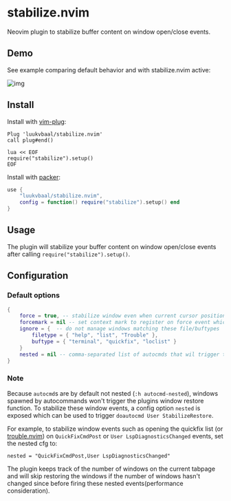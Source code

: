 # stabilize.nvim

Neovim plugin to stabilize buffer content on window open/close events.

## Demo

See example comparing default behavior and with stabilize.nvim active:

![img](https://i.imgur.com/Tvu4xVR.gif)

## Install

Install with [vim-plug](https://github.com/junegunn/vim-plug):

```vim
Plug 'luukvbaal/stabilize.nvim'
call plug#end()

lua << EOF
require("stabilize").setup()
EOF
```

Install with [packer](https://github.com/wbthomason/packer.nvim):

```lua
use {
	"luukvbaal/stabilize.nvim",
	config = function() require("stabilize").setup() end
}

```
## Usage

The plugin will stabilize your buffer content on window open/close events after calling `require("stabilize").setup()`.

## Configuration

### Default options

```lua
{
	force = true, -- stabilize window even when current cursor position will be hidden behind new window
	forcemark = nil -- set context mark to register on force event which can be jumped to with '<forcemark>
	ignore = {  -- do not manage windows matching these file/buftypes
		filetype = { "help", "list", "Trouble" },
		buftype = { "terminal", "quickfix", "loclist" }
	}
	nested = nil -- comma-separated list of autocmds that wil trigger the plugins window restore function
}
```

### Note

Because `autocmd`s are by default not nested (`:h autocmd-nested`), windows spawned by autocommands won't trigger the
plugins window restore function. To stabilize these window events, a config option `nested` is exposed which can be
used to trigger `doautocmd User StabilizeRestore`.

For example, to stabilize window events such as opening the quickfix list
(or [trouble.nvim](https://github.com/folke/trouble.nvim)) on `QuickFixCmdPost` or `User LspDiagnosticsChanged` events, set the nested cfg to:

    nested = "QuickFixCmdPost,User LspDiagnosticsChanged"

The plugin keeps track of the number of windows on the current tabpage and will skip restoring the windows if the
number of windows hasn't changed since before firing these nested events(performance consideration).
